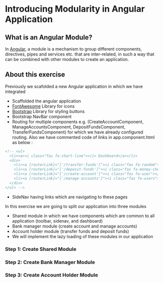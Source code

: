 # Introducing Modularity in Angular Application

## What is an Angular Module?

In [Angular](https://angular.io/), a module is a mechanism to group different components, directives, pipes and services etc. that are inter-related, in such a way that can be combined with other modules to create an application. 

## About this exercise

Previously we scafolded a new Angular application in which we have integrated 

* Scaffolded the angular application
* [FontAwesome](https://fontawesome.com/) Library for icons
* [Bootstrap](https://getbootstrap.com/) Library for styling buttons
* Bootstrap NavBar component
* Routing for multiple components e.g. (CreateAccountComponent, ManageAccountsComponent, DepositFundsComponent, TransferFundsComponent) for which we have already configured routing. Also we have commented code of links in app.component.html as below :

```html
<!-- <ul>
  <li><a><i class="fas fa-chart-line"></i> Dashboard</a></li>
  <div>
    <li><a [routerLink]="['/transfer-funds']"><i class="fas fa-random"></i> Transfer Funds</a></li>
    <li><a [routerLink]="['/deposit-funds']"><i class="fas fa-money-check-alt"></i>Deposit Funds</a></li>
    <li><a [routerLink]="['/create-account']"><i class="fas fa-user"></i> Create New Account</a></li>
    <li><a [routerLink]="['/manage-accounts']"><i class="fas fa-users"></i> Manage Accounts</a></li>
  </div>
</ul> -->
```
* SideNav having links which are navigating to these pages

In this exercise we are going to split our application into three modules

* Shared module in which we have components which are common to all application (toolbar, sidenav, and dashboard)
* Bank manager module (create account and manage accounts)
* Account holder module (transfer funds and deposit funds) 
* We will implement the lazy loading of these modules in our application


### Step 1: Create Shared Module

### Step 2: Create Bank Manager Module

### Step 3: Create Account Holder Module
